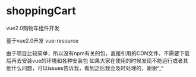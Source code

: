 # shoppingCart
vue2.0购物车组件开发

基于vue2.0开发
vue-resource

由于项目比较简单，所以没有npm有关的包，直接引用的CDN文件，不需要下载后再去安装vue的环境和各种安装包
如果大家在使用的时候发现不能运行或者其他什么问题，可以issues告诉我，看到之后我会及时处理的，谢谢^_^
